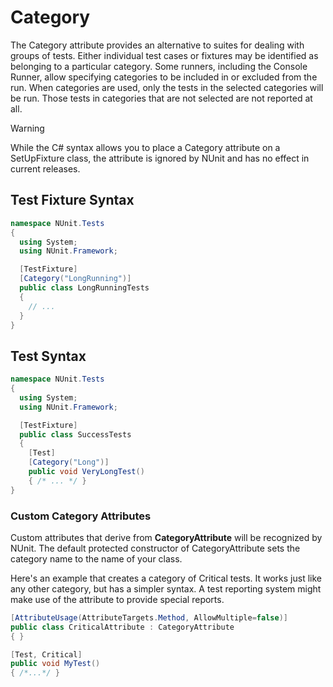 # Category

The Category attribute provides an alternative to suites for dealing with groups
of tests. Either individual test cases or fixtures may be identified as
belonging to a particular category. Some runners, including the Console Runner,
allow specifying categories to be included in or excluded from the run.
When categories are used, only the tests in the selected categories will be
run. Those tests in categories that are not selected are not reported at all.

> [!WARNING]
> While the C# syntax allows you to place a Category attribute on a SetUpFixture class, the attribute is ignored by NUnit and has no effect in current releases.

## Test Fixture Syntax

```csharp
namespace NUnit.Tests
{
  using System;
  using NUnit.Framework;

  [TestFixture]
  [Category("LongRunning")]
  public class LongRunningTests
  {
    // ...
  }
}
```

## Test Syntax

```csharp
namespace NUnit.Tests
{
  using System;
  using NUnit.Framework;

  [TestFixture]
  public class SuccessTests
  {
    [Test]
    [Category("Long")]
    public void VeryLongTest()
    { /* ... */ }
}
```

### Custom Category Attributes

Custom attributes that derive from **CategoryAttribute** will be recognized
by NUnit. The default protected constructor of CategoryAttribute
sets the category name to the name of your class.

Here's an example that creates a category of Critical tests. It works
just like any other category, but has a simpler syntax. A test reporting
system might make use of the attribute to provide special reports.

```csharp
[AttributeUsage(AttributeTargets.Method, AllowMultiple=false)]
public class CriticalAttribute : CategoryAttribute
{ }
```

```csharp
[Test, Critical]
public void MyTest()
{ /*...*/ }
```
